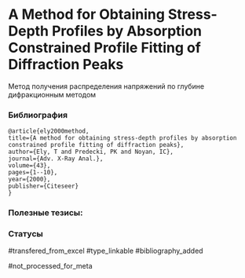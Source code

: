 # A Method for Obtaining Stress-Depth Profiles by Absorption Constrained Profile Fitting of Diffraction Peaks

Метод получения распределения напряжений по глубине дифракционным методом

### Библиография
```
@article{ely2000method,
title={A method for obtaining stress-depth profiles by absorption constrained profile fitting of diffraction peaks},
author={Ely, T and Predecki, PK and Noyan, IC},
journal={Adv. X-Ray Anal.},
volume={43},
pages={1--10},
year={2000},
publisher={Citeseer}
}
```

### Полезные тезисы:

### Статусы
#transfered_from_excel 
#type_linkable 
#bibliography_added 

#not_processed_for_meta
